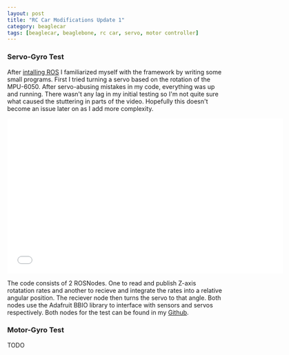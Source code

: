 ```yaml
---
layout: post
title: "RC Car Modifications Update 1"
category: beaglecar
tags: [beaglecar, beaglebone, rc car, servo, motor controller]
---
```


### Servo-Gyro Test

After [intalling ROS](ros-on-beaglebone.html) I familiarized myself with the
framework by writing some small programs. First I tried turning a servo based
on the rotation of the MPU-6050. After servo-abusing mistakes in my code,
everything was up and running. There wasn't any lag in my initial testing so
I'm not quite sure what caused the stuttering in parts of the video. Hopefully
this doesn't become an issue later on as I add more complexity.

<iframe width="640" height="360" src="//www.youtube.com/embed/Js2NODN_0wM" frameborder="0" allowfullscreen></iframe>

The code consists of 2 ROSNodes. One to read and publish Z-axis rotatation rates
and another to recieve and integrate the rates into a relative angular position.
The reciever node then turns the servo to that angle. Both nodes use the 
Adafruit BBIO library to interface with sensors and servos respectively.
Both nodes for the test can be found in my [Github](https://github.com/BunsenMcDubbs/beaglecar/tree/master/src/1-servo-gyro).

### Motor-Gyro Test

TODO
